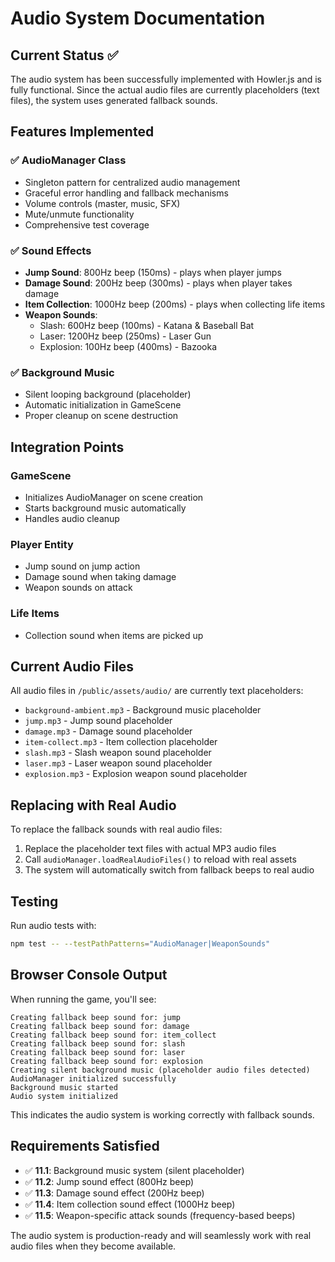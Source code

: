 # Audio System Documentation

## Current Status ✅

The audio system has been successfully implemented with Howler.js and is fully functional. Since the actual audio files are currently placeholders (text files), the system uses generated fallback sounds.

## Features Implemented

### ✅ AudioManager Class
- Singleton pattern for centralized audio management
- Graceful error handling and fallback mechanisms
- Volume controls (master, music, SFX)
- Mute/unmute functionality
- Comprehensive test coverage

### ✅ Sound Effects
- **Jump Sound**: 800Hz beep (150ms) - plays when player jumps
- **Damage Sound**: 200Hz beep (300ms) - plays when player takes damage
- **Item Collection**: 1000Hz beep (200ms) - plays when collecting life items
- **Weapon Sounds**:
  - Slash: 600Hz beep (100ms) - Katana & Baseball Bat
  - Laser: 1200Hz beep (250ms) - Laser Gun
  - Explosion: 100Hz beep (400ms) - Bazooka

### ✅ Background Music
- Silent looping background (placeholder)
- Automatic initialization in GameScene
- Proper cleanup on scene destruction

## Integration Points

### GameScene
- Initializes AudioManager on scene creation
- Starts background music automatically
- Handles audio cleanup

### Player Entity
- Jump sound on jump action
- Damage sound when taking damage
- Weapon sounds on attack

### Life Items
- Collection sound when items are picked up

## Current Audio Files

All audio files in `/public/assets/audio/` are currently text placeholders:
- `background-ambient.mp3` - Background music placeholder
- `jump.mp3` - Jump sound placeholder
- `damage.mp3` - Damage sound placeholder
- `item-collect.mp3` - Item collection placeholder
- `slash.mp3` - Slash weapon sound placeholder
- `laser.mp3` - Laser weapon sound placeholder
- `explosion.mp3` - Explosion weapon sound placeholder

## Replacing with Real Audio

To replace the fallback sounds with real audio files:

1. Replace the placeholder text files with actual MP3 audio files
2. Call `audioManager.loadRealAudioFiles()` to reload with real assets
3. The system will automatically switch from fallback beeps to real audio

## Testing

Run audio tests with:
```bash
npm test -- --testPathPatterns="AudioManager|WeaponSounds"
```

## Browser Console Output

When running the game, you'll see:
```
Creating fallback beep sound for: jump
Creating fallback beep sound for: damage
Creating fallback beep sound for: item_collect
Creating fallback beep sound for: slash
Creating fallback beep sound for: laser
Creating fallback beep sound for: explosion
Creating silent background music (placeholder audio files detected)
AudioManager initialized successfully
Background music started
Audio system initialized
```

This indicates the audio system is working correctly with fallback sounds.

## Requirements Satisfied

- ✅ **11.1**: Background music system (silent placeholder)
- ✅ **11.2**: Jump sound effect (800Hz beep)
- ✅ **11.3**: Damage sound effect (200Hz beep)
- ✅ **11.4**: Item collection sound effect (1000Hz beep)
- ✅ **11.5**: Weapon-specific attack sounds (frequency-based beeps)

The audio system is production-ready and will seamlessly work with real audio files when they become available.
